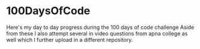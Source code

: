 # 100DaysOfCode
Here's my day to day progress during the 100 days of code challenge
Aside from these I also attempt several in video questions from apna college as well which I further upload in a different repository.
